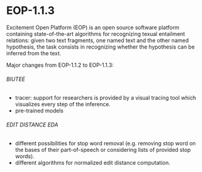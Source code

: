 EOP-1.1.3
=========

Excitement Open Platform (EOP) is an open source software platform containing state-of-the-art algorithms for recognizing texual entailment relations: given two text fragments, one named text and the other named hypothesis, the task consists in recognizing whether the hypothesis can be inferred from the text.


Major changes from EOP-1.1.2 to EOP-1.1.3:
 
###### BIUTEE
* tracer: support for researchers is provided by a visual tracing tool which visualizes every step of the inference.
* pre-trained models

###### EDIT DISTANCE EDA
* different possibilities for stop word removal (e.g. removing stop word on the bases of their part-of-speech or considering lists of provided stop words).
* different algorithms for normalized edit distance computation.
